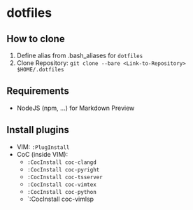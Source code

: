 # dotfiles
## How to clone
1. Define alias from .bash_aliases for `dotfiles`
2. Clone Repository: `git clone --bare <Link-to-Repository> $HOME/.dotfiles`

## Requirements
- NodeJS (npm, ...) for Markdown Preview

## Install plugins
- VIM: `:PlugInstall`
- CoC (inside VIM): 
    - `:CocInstall coc-clangd`
    - `:CocInstall coc-pyright`
    - `:CocInstall coc-tsserver`
    - `:CocInstall coc-vimtex`
    - `:CocInstall coc-python`
    - `:CocInstall coc-vimlsp
